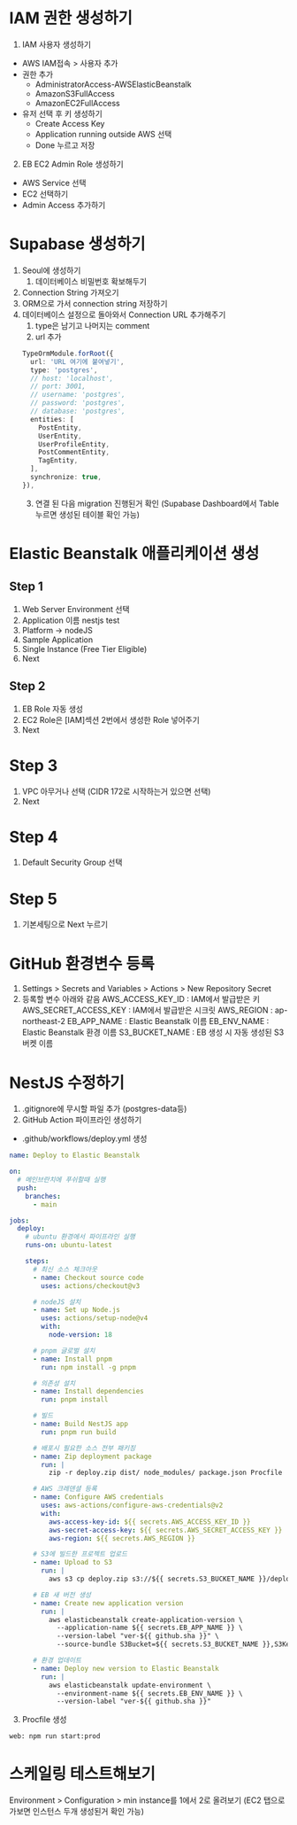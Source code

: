 # IAM 권한 생성하기

1. IAM 사용자 생성하기
  - AWS IAM접속 > 사용자 추가
  - 권한 추가
    - AdministratorAccess-AWSElasticBeanstalk
    - AmazonS3FullAccess
    - AmazonEC2FullAccess
  - 유저 선택 후 키 생성하기
    - Create Access Key
    - Application running outside AWS 선택
    - Done 누르고 저장

2. EB EC2 Admin Role 생성하기
  - AWS Service 선택
  - EC2 선택하기
  - Admin Access 추가하기

# Supabase 생성하기
1. Seoul에 생성하기
    1. 데이터베이스 비밀번호 확보해두기
2. Connection String 가져오기
3. ORM으로 가서 connection string 저장하기
4. 데이터베이스 설정으로 돌아와서 Connection URL 추가해주기
    1. type은 남기고 나머지는 comment
    2. url 추가
      ```typescript
      TypeOrmModule.forRoot({
        url: 'URL 여기에 붙여넣기',
        type: 'postgres',
        // host: 'localhost',
        // port: 3001,
        // username: 'postgres',
        // password: 'postgres',
        // database: 'postgres',
        entities: [
          PostEntity,
          UserEntity,
          UserProfileEntity,
          PostCommentEntity,
          TagEntity,
        ],
        synchronize: true,
      }),
      ```
    3. 연결 된 다음 migration 진행된거 확인 (Supabase Dashboard에서 Table 누르면 생성된 테이블 확인 가능)


# Elastic Beanstalk 애플리케이션 생성
## Step 1
1. Web Server Environment 선택
2. Application 이름 nestjs test
3. Platform → nodeJS
4. Sample Application
5. Single Instance (Free Tier Eligible)
6. Next

## Step 2
1. EB Role 자동 생성
2. EC2 Role은 [IAM]섹션 2번에서 생성한 Role 넣어주기
3. Next

# Step 3
1. VPC 아무거나 선택 (CIDR 172로 시작하는거 있으면 선택)
2. Next

# Step 4
1. Default Security Group 선택

# Step 5
1. 기본세팅으로 Next 누르기

# GitHub 환경변수 등록
1. Settings > Secrets and Variables > Actions > New Repository Secret
2. 등록할 변수 아래와 같음
AWS_ACCESS_KEY_ID : IAM에서 발급받은 키
AWS_SECRET_ACCESS_KEY : IAM에서 발급받은 시크릿
AWS_REGION : ap-northeast-2
EB_APP_NAME : Elastic Beanstalk 이름
EB_ENV_NAME : Elastic Beanstalk 환경 이름
S3_BUCKET_NAME : EB 생성 시 자동 생성된 S3 버켓 이름


# NestJS 수정하기
1. .gitignore에 무시할 파일 추가 (postgres-data등)
2. GitHub Action 파이프라인 생성하기
  - .github/workflows/deploy.yml 생성
  ```yaml
  name: Deploy to Elastic Beanstalk

  on:
    # 메인브란치에 푸쉬할때 실행
    push:
      branches:
        - main

  jobs:
    deploy:
      # ubuntu 환경에서 파이프라인 실행
      runs-on: ubuntu-latest

      steps:
        # 최신 소스 체크아웃
        - name: Checkout source code
          uses: actions/checkout@v3

        # nodeJS 설치
        - name: Set up Node.js
          uses: actions/setup-node@v4
          with:
            node-version: 18

        # pnpm 글로벌 설치
        - name: Install pnpm
          run: npm install -g pnpm

        # 의존성 설치
        - name: Install dependencies
          run: pnpm install

        # 빌드
        - name: Build NestJS app
          run: pnpm run build

        # 배포시 필요한 소스 전부 패키징
        - name: Zip deployment package
          run: |
            zip -r deploy.zip dist/ node_modules/ package.json Procfile

        # AWS 크레덴셜 등록
        - name: Configure AWS credentials
          uses: aws-actions/configure-aws-credentials@v2
          with:
            aws-access-key-id: ${{ secrets.AWS_ACCESS_KEY_ID }}
            aws-secret-access-key: ${{ secrets.AWS_SECRET_ACCESS_KEY }}
            aws-region: ${{ secrets.AWS_REGION }}

        # S3에 빌드한 프로젝트 업로드
        - name: Upload to S3
          run: |
            aws s3 cp deploy.zip s3://${{ secrets.S3_BUCKET_NAME }}/deploy-${{ github.sha }}.zip

        # EB 새 버전 생성
        - name: Create new application version
          run: |
            aws elasticbeanstalk create-application-version \
              --application-name ${{ secrets.EB_APP_NAME }} \
              --version-label "ver-${{ github.sha }}" \
              --source-bundle S3Bucket=${{ secrets.S3_BUCKET_NAME }},S3Key=deploy-${{ github.sha }}.zip

        # 환경 업데이트
        - name: Deploy new version to Elastic Beanstalk
          run: |
            aws elasticbeanstalk update-environment \
              --environment-name ${{ secrets.EB_ENV_NAME }} \
              --version-label "ver-${{ github.sha }}"
  ```

  3. Procfile 생성
  ```shell
  web: npm run start:prod
  ```

# 스케일링 테스트해보기

Environment > Configuration > min instance를 1에서 2로 올려보기
(EC2 탭으로 가보면 인스턴스 두개 생성된거 확인 가능)